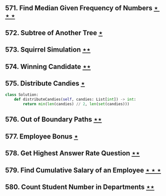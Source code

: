 ## 571. Find Median Given Frequency of Numbers [$\star\star\star$](https://leetcode.com/problems/find-median-given-frequency-of-numbers)

## 572. Subtree of Another Tree [$\star$](https://leetcode.com/problems/subtree-of-another-tree)

## 573. Squirrel Simulation [$\star\star$](https://leetcode.com/problems/squirrel-simulation)

## 574. Winning Candidate [$\star\star$](https://leetcode.com/problems/winning-candidate)

## 575. Distribute Candies [$\star$](https://leetcode.com/problems/distribute-candies)

```python
class Solution:
    def distributeCandies(self, candies: List[int]) -> int:
        return min(len(candies) // 2, len(set(candies)))
```

## 576. Out of Boundary Paths [$\star\star$](https://leetcode.com/problems/out-of-boundary-paths)

## 577. Employee Bonus [$\star$](https://leetcode.com/problems/employee-bonus)

## 578. Get Highest Answer Rate Question [$\star\star$](https://leetcode.com/problems/get-highest-answer-rate-question)

## 579. Find Cumulative Salary of an Employee [$\star\star\star$](https://leetcode.com/problems/find-cumulative-salary-of-an-employee)

## 580. Count Student Number in Departments [$\star\star$](https://leetcode.com/problems/count-student-number-in-departments)
